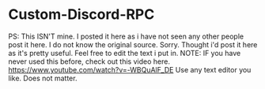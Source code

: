 # Custom-Discord-RPC
PS: This ISN'T mine. I posted it here as i have not seen any other people post it here. I do not know the original source. Sorry.
Thought i'd post it here as it's pretty useful. Feel free to edit the text i put in. NOTE: IF you have never used this before, check out this video here.  https://www.youtube.com/watch?v=-WBQuAlF_DE
Use any text editor you like. Does not matter.
